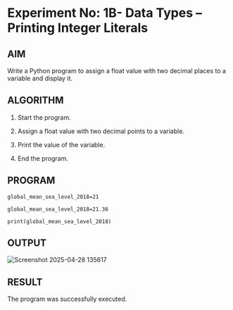 # Experiment No: 1B- Data Types – Printing Integer Literals

## AIM  
Write a Python program to assign a float value with two decimal places to a variable and display it.

## ALGORITHM  
1. Start the program.

2. Assign a float value with two decimal points to a variable.

3. Print the value of the variable.

4. End the program.

## PROGRAM
```
global_mean_sea_level_2018=21

global_mean_sea_level_2018=21.36

print(global_mean_sea_level_2018)

```
## OUTPUT

![Screenshot 2025-04-28 135617](https://github.com/user-attachments/assets/bc02d5fa-8a0e-465a-8708-0de7798e6582)


## RESULT
The program was successfully executed.
